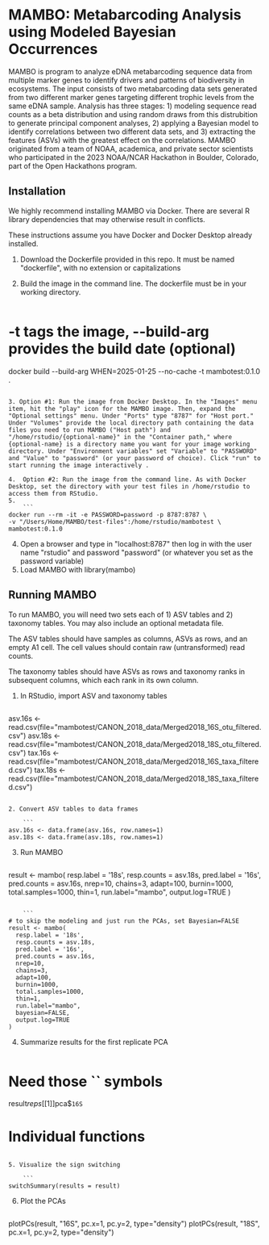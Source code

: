 # MAMBO: Metabarcoding Analysis using Modeled Bayesian Occurrences
MAMBO is program to analyze eDNA metabarcoding sequence data from multiple marker genes to identify drivers and patterns of biodiversity in ecosystems. The input consists of two metabarcoding data sets generated from two different marker genes targeting different trophic levels from the same eDNA sample. Analysis has three stages: 1) modeling sequence read counts as a beta distribution and using random draws from this distrubition to generate principal component analyses, 2) applying a Bayesian model to identify correlations between two different data sets, and 3) extracting the features (ASVs) with the greatest effect on the correlations. MAMBO originated from a team of NOAA, academica, and private sector scientists who participated in the 2023 NOAA/NCAR Hackathon in Boulder, Colorado, part of the Open Hackathons program.

## Installation
We highly recommend installing MAMBO via Docker. There are several R library dependencies that may otherwise result in conflicts.

These instructions assume you have Docker and Docker Desktop already installed. 

1. Download the Dockerfile provided in this repo. It must be named "dockerfile", with no extension or capitalizations

2. Build the image in the command line. The dockerfile must be in your working directory. 

    ```
# -t tags the image, --build-arg provides the build date (optional)
docker build --build-arg WHEN=2025-01-25 --no-cache -t mambotest:0.1.0 .
```

3. Option #1: Run the image from Docker Desktop. In the "Images" menu item, hit the "play" icon for the MAMBO image. Then, expand the "Optional settings" menu. Under "Ports" type "8787" for "Host port." Under "Volumes" provide the local directory path containing the data files you need to run MAMBO ("Host path") and "/home/rstudio/{optional-name}" in the "Container path," where {optional-name} is a directory name you want for your image working directory. Under "Environment variables" set "Variable" to "PASSWORD" and "Value" to "password" (or your password of choice). Click "run" to start running the image interactively .

4.  Option #2: Run the image from the command line. As with Docker Desktop, set the directory with your test files in /home/rstudio to access them from RStudio.
5. 
    ```
docker run --rm -it -e PASSWORD=password -p 8787:8787 \
-v "/Users/Home/MAMBO/test-files":/home/rstudio/mambotest \
mambotest:0.1.0
```

4. Open a browser and type in "localhost:8787" then log in with the user name "rstudio" and password "password" (or whatever you set as the password variable)
5. Load MAMBO with library(mambo)

## Running MAMBO
To run MAMBO, you will need two sets each of 1) ASV tables and 2) taxonomy tables. You may also include an optional metadata file.

The ASV tables should have samples as columns, ASVs as rows, and an empty A1 cell. The cell values should contain raw (untransformed) read counts.

The taxonomy tables should have ASVs as rows and taxonomy ranks in subsequent columns, which each rank in its own column. 

1. In RStudio, import ASV and taxonomy tables 

    ```
asv.16s <- read.csv(file="mambotest/CANON_2018_data/Merged2018_16S_otu_filtered.csv")
asv.18s <- read.csv(file="mambotest/CANON_2018_data/Merged2018_18S_otu_filtered.csv")
tax.16s <- read.csv(file="mambotest/CANON_2018_data/Merged2018_16S_taxa_filtered.csv")
tax.18s <- read.csv(file="mambotest/CANON_2018_data/Merged2018_18S_taxa_filtered.csv")
```

2. Convert ASV tables to data frames

    ```
asv.16s <- data.frame(asv.16s, row.names=1)
asv.18s <- data.frame(asv.18s, row.names=1)
```

3. Run MAMBO

    ```
result <- mambo(
  resp.label = '18s',
  resp.counts = asv.18s,
  pred.label = '16s',
  pred.counts = asv.16s,
  nrep=10,
  chains=3,
  adapt=100,
  burnin=1000,
  total.samples=1000,
  thin=1,
  run.label="mambo",
  output.log=TRUE
)
```

    ```
# to skip the modeling and just run the PCAs, set Bayesian=FALSE
result <- mambo(
  resp.label = '18s',
  resp.counts = asv.18s,
  pred.label = '16s',
  pred.counts = asv.16s,
  nrep=10,
  chains=3,
  adapt=100,
  burnin=1000,
  total.samples=1000,
  thin=1,
  run.label="mambo",
  bayesian=FALSE,
  output.log=TRUE
)
```
4. Summarize results for the first replicate PCA

    ```
# Need those `` symbols
result$reps[[1]]$pca$`16S`
# Individual functions
```

5. Visualize the sign switching

    ```
switchSummary(results = result)
```

6. Plot the PCAs

    ```
plotPCs(result, "16S", pc.x=1, pc.y=2, type="density")
plotPCs(result, "18S", pc.x=1, pc.y=2, type="density")
```

